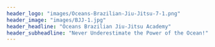 ```yaml
---
header_logo: "images/Oceans-Brazilian-Jiu-Jitsu-7-1.png"
header_image: "images/BJJ-1.jpg"
header_headline: "Oceans Brazilian Jiu-Jitsu Academy"
header_subheadline: "Never Underestimate the Power of the Ocean!"
---
```

